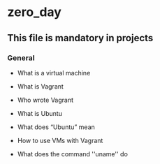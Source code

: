 # zero_day

## This file is mandatory in projects

### General

* What is a virtual machine

* What is Vagrant

* Who wrote Vagrant

* What is Ubuntu

* What does “Ubuntu” mean

* How to use VMs with Vagrant

* What does the command ''uname'' do
